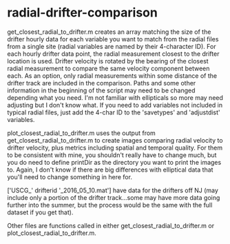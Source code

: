 # radial-drifter-comparison

get_closest_radial_to_drifter.m creates an array matching the size of the drifter hourly data for each variable you want to match from the radial files from a single site (radial variables are named by their 4-character ID). For each hourly drifter data point, the radial measurement closest to the drifter location is used. Drifter velocity is rotated by the bearing of the closest radial measurement to compare the same velocity component between each. As an option, only radial measurements within some distance of the drifter track are included in the comparison. Paths and some other information in the beginning of the script may need to be changed depending what you need. I'm not familiar with ellipticals so more may need adjusting but I don't know what. If you need to add variables not included in typical radial files, just add the 4-char ID to the 'savetypes' and 'adjustdist' variables.

plot_closest_radial_to_drifter.m uses the output from get_closest_radial_to_drifter.m to create images comparing radial velocity to drifter velocity, plus metrics including spatial and temporal quality. For them to be consistent with mine, you shouldn't really have to change much, but you do need to define printDir as the directory you want to print the images to. Again, I don't know if there are big differences with elliptical data that you'll need to change something in here for.

['USCG_' drifterid '_2016_05_10.mat'] have data for the drifters off NJ (may include only a portion of the drifter track...some may have more data going further into the summer, but the process would be the same with the full dataset if you get that).

Other files are functions called in either get_closest_radial_to_drifter.m or plot_closest_radial_to_drifter.m.
